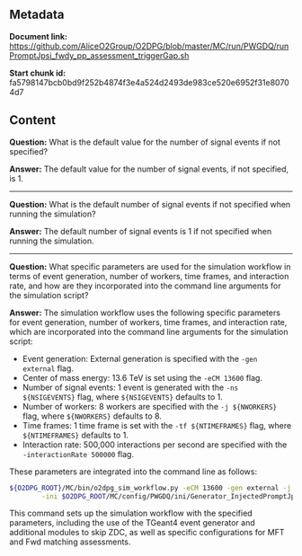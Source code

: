 ## Metadata

**Document link:** https://github.com/AliceO2Group/O2DPG/blob/master/MC/run/PWGDQ/runPromptJpsi_fwdy_pp_assessment_triggerGap.sh

**Start chunk id:** fa5798147bcb0bd9f252b4874f3e4a524d2493de983ce520e6952f31e80704d7

## Content

**Question:** What is the default value for the number of signal events if not specified?

**Answer:** The default value for the number of signal events, if not specified, is 1.

---

**Question:** What is the default number of signal events if not specified when running the simulation?

**Answer:** The default number of signal events is 1 if not specified when running the simulation.

---

**Question:** What specific parameters are used for the simulation workflow in terms of event generation, number of workers, time frames, and interaction rate, and how are they incorporated into the command line arguments for the simulation script?

**Answer:** The simulation workflow uses the following specific parameters for event generation, number of workers, time frames, and interaction rate, which are incorporated into the command line arguments for the simulation script:

- Event generation: External generation is specified with the `-gen external` flag.
- Center of mass energy: 13.6 TeV is set using the `-eCM 13600` flag.
- Number of signal events: 1 event is generated with the `-ns ${NSIGEVENTS}` flag, where `${NSIGEVENTS}` defaults to 1.
- Number of workers: 8 workers are specified with the `-j ${NWORKERS}` flag, where `${NWORKERS}` defaults to 8.
- Time frames: 1 time frame is set with the `-tf ${NTIMEFRAMES}` flag, where `${NTIMEFRAMES}` defaults to 1.
- Interaction rate: 500,000 interactions per second are specified with the `-interactionRate 500000` flag.

These parameters are integrated into the command line as follows:

```bash
${O2DPG_ROOT}/MC/bin/o2dpg_sim_workflow.py -eCM 13600 -gen external -j ${NWORKERS} -ns ${NSIGEVENTS} -tf ${NTIMEFRAMES} -e TGeant4 -mod "--skipModules ZDC" \
        -ini $O2DPG_ROOT/MC/config/PWGDQ/ini/Generator_InjectedPromptJpsiFwdy_TriggerGap.ini --mft-assessment-full --fwdmatching-assessment-full -interactionRate 500000 
```

This command sets up the simulation workflow with the specified parameters, including the use of the TGeant4 event generator and additional modules to skip ZDC, as well as specific configurations for MFT and Fwd matching assessments.